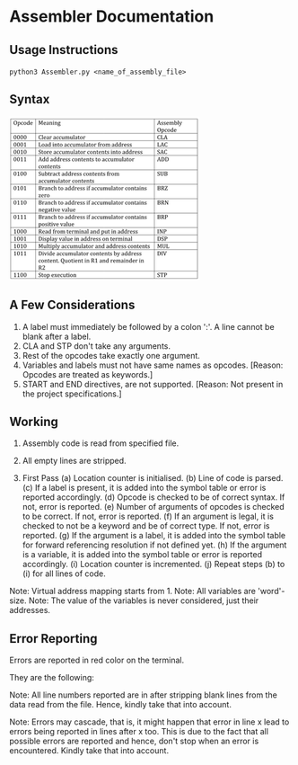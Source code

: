 # Assembler Documentation

## Usage Instructions
`python3 Assembler.py <name_of_assembly_file>`

## Syntax

![alt text](./Opcodes.png "Opcodes")

## A Few Considerations
1. A label must immediately be followed by a colon ':'. A line cannot be blank after a label.
2. CLA and STP don't take any arguments.
3. Rest of the opcodes take exactly one argument.
4. Variables and labels must not have same names as opcodes. [Reason: Opcodes are treated as keywords.]
5. START and END directives, are not supported. [Reason: Not present in the project specifications.]

## Working

1. Assembly code is read from specified file.

2. All empty lines are stripped.

3. First Pass
  (a) Location counter is initialised.
  (b) Line of code is parsed.
  (c) If a label is present, it is added into the symbol table or error is reported accordingly.
  (d) Opcode is checked to be of correct syntax. If not, error is reported.
  (e) Number of arguments of opcodes is checked to be correct. If not, error is reported.
  (f) If an argument is legal, it is checked to not be a keyword and be of correct type. If not, error is reported.
  (g) If the argument is a label, it is added into the symbol table for forward referencing resolution if not defined yet.
  (h) If the argument is a variable, it is added into the symbol table or error is reported accordingly.
  (i) Location counter is incremented.
  (j) Repeat steps (b) to (i) for all lines of code.

Note: Virtual address mapping starts from 1.
Note: All variables are 'word'-size.
Note: The value of the variables is never considered, just their addresses.


## Error Reporting

Errors are reported in red color on the terminal.

They are the following:



Note: All line numbers reported are in after stripping blank lines from the data read from the file.
      Hence, kindly take that into account.

Note: Errors may cascade, that is, it might happen that error in line x lead to errors being reported in lines after x too.
      This is due to the fact that all possible errors are reported and hence, don't stop when an error is encountered.
      Kindly take that into account.
